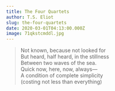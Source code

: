 ```yaml
---
title: The Four Quartets
author: T.S. Eliot
slug: the-four-quartets
date: 2020-03-01T04:13:00.000Z
image: 71qkstcmddl.jpg
---
```

> Not known, because not looked for  
> But heard, half heard, in the stillness  
> Between two waves of the sea.  
> Quick now, here, now, always—  
> A condition of complete simplicity  
> (costing not less than everything)  